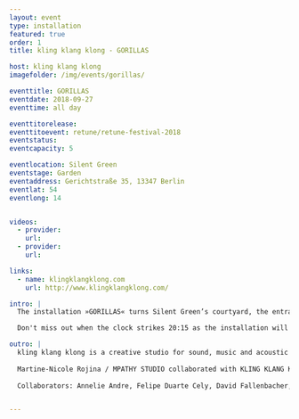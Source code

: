 ```yaml
---
layout: event
type: installation
featured: true
order: 1
title: kling klang klong - GORILLAS

host: kling klang klong
imagefolder: /img/events/gorillas/

eventtitle: GORILLAS
eventdate: 2018-09-27
eventtime: all day

eventtitorelease:
eventtitoevent: retune/retune-festival-2018
eventstatus:
eventcapacity: 5

eventlocation: Silent Green
eventstage: Garden
eventaddress: Gerichtstraße 35, 13347 Berlin
eventlat: 54
eventlong: 14


videos:
  - provider:
    url:
  - provider:
    url:

links:
  - name: klingklangklong.com
    url: http://www.klingklangklong.com/

intro: |
  The installation »GORILLAS« turns Silent Green’s courtyard, the entrance to the old crematory, into a living ecosystem of sound objects. Together, the objects create an evolving soundscape where light, fog and sound come together as a narrative environment. The audience can interact with the objects, close/mute or move them in space. In a cooperation with Martine-Nicole Rojina's »Moon Bounce« the installation will feature voices that were recorded and sent to the moon and back.

  Don't miss out when the clock strikes 20:15 as the installation will then move into an elevated interactive performance once the sun goes down and the atmosphere of the space transforms. 

outro: |
  kling klang klong is a creative studio for sound, music and acoustic narratives based in Berlin. Our work stands in the intersection between art, science and communication. As a result, our projects create new pioneering approaches to communicate with audiences through exhibition spaces, motion pictures, interactive installations, performances and public spaces.
  
  Martine-Nicole Rojina / MPATHY STUDIO collaborated with KLING KLANG KLONG by sharing the recorded phrases of her project Phrases Moon Bounce, sent by different people from different backgrounds. These messages were sent to the moon and received back in collaboration with the Dwingeloo Radio Telescope, HAM Radio Astronomers Jan van Muijlwijk, Harry Keizer and the artistic residency program of CAMRAS. Some of these voices where sent to the moon from a decommissioned Nuclear Reactor during the Music Tech Stockholm 2018.
  
  Collaborators: Annelie Andre, Felipe Duarte Cely, David Fallenbacher, Julien Herion, David Roif


---
```

